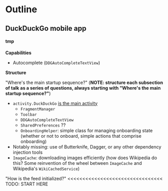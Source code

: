 # Outline

## DuckDuckGo mobile app

<!----------------------------------------------------------------------------------------------------->


#### tmp

**Capabilities**

- Autocomplete (`DDGAutoCompleteTextView`)


**Structure**

"Where's the main startup sequence?" (**NOTE: structure each subsection of talk as a series of questions, always starting with "Where's the main startup sequence?"**)

- `activity.DuckDuckGo` [is the main activity](https://sourcegraph.com/github.com/duckduckgo/android-search-and-stories/-/blob/src/com/duckduckgo/mobile/android/activity/DuckDuckGo.java#L118:21)
  - `FragmentManager`
  - `Toolbar`
  - `DDGAutoCompleteTextView`
  - `SharedPreferences` ??
  - `OnboardingHelper`: simple class for managing onboarding state (whether or not to onboard, simple actions that comprise onboarding)
- Notably missing: use of Butterknife, Dagger, or any other dependency injection tools
- `ImageCache`: downloading images efficiently (how does Wikipedia do this? Some reinvention of the wheel between `ImageCache` and Wikipedia's `WikiCachedService`)

"How is the feed initialized?" <<<<<<<<<<<<<<<<<<<<<<<<<<<<<<<< TODO: START HERE
